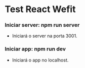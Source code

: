 # Test React Wefit

### Iniciar server: npm run server

- Iniciará o server na porta 3001.

### Iniciar app: npm run dev

- Iniciará o app no localhost.
